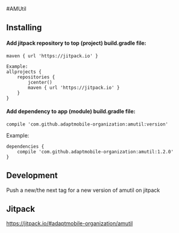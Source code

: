 #AMUtil

## Installing

#### Add jitpack repository to top (project) build.gradle file:

    maven { url 'https://jitpack.io' }

    Example:
    allprojects {
        repositories {
            jcenter()
            maven { url 'https://jitpack.io' }
        }
    }

#### Add dependency to app (module) build.gradle file:

    compile 'com.github.adaptmobile-organization:amutil:version'

  Example:
    
    dependencies {
        compile 'com.github.adaptmobile-organization:amutil:1.2.0'
    }

## Development

  Push a new/the next tag for a new version of amutil on jitpack

## Jitpack

  https://jitpack.io/#adaptmobile-organization/amutil
